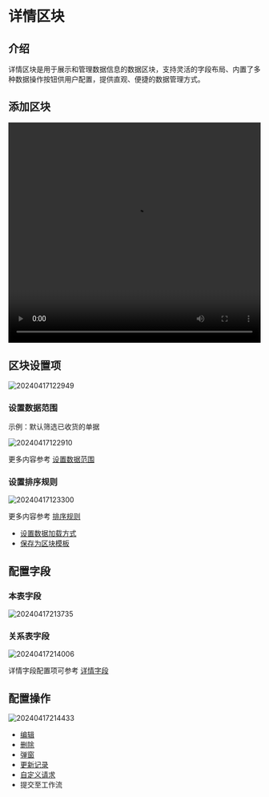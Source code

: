 # 详情区块

## 介绍

详情区块是用于展示和管理数据信息的数据区块，支持灵活的字段布局、内置了多种数据操作按钮供用户配置，提供直观、便捷的数据管理方式。
## 添加区块

<video width="100%" height="440" controls>
      <source src="https://nocobase-docs.oss-cn-beijing.aliyuncs.com/20240417122622.mp4" type="video/mp4">
</video>

## 区块设置项

![20240417122949](https://nocobase-docs.oss-cn-beijing.aliyuncs.com/20240417122949.png)
### 设置数据范围

示例：默认筛选已收货的单据

![20240417122910](https://nocobase-docs.oss-cn-beijing.aliyuncs.com/20240417122910.png)

更多内容参考 [设置数据范围](/handbook/ui/blocks/block-settings/data-scope)

### 设置排序规则

![20240417123300](https://nocobase-docs.oss-cn-beijing.aliyuncs.com/20240417123300.png)

更多内容参考 [排序规则](/handbook/ui/blocks/block-settings/sorting-rule)

- [设置数据加载方式](/handbook/ui/blocks/block-settings/loading-mode)
- [保存为区块模板](/handbook/ui/blocks/block-settings/block-template)


## 配置字段

### 本表字段

![20240417213735](https://nocobase-docs.oss-cn-beijing.aliyuncs.com/20240417213735.png)

### 关系表字段

![20240417214006](https://nocobase-docs.oss-cn-beijing.aliyuncs.com/20240417214006.png)

详情字段配置项可参考 [详情字段](/handbook/ui/fields/generic/detail-form-item)

## 配置操作

![20240417214433](https://nocobase-docs.oss-cn-beijing.aliyuncs.com/20240417214433.png)

- [编辑](/handbook/ui/actions/types/edit)
- [删除](/handbook/ui/actions/types/delete)
- [弹窗](/handbook/ui/actions/types/pop-up)
- [更新记录](/handbook/ui/actions/types/update-record)
- [自定义请求](/handbook/action-custom-request)
- 提交至工作流

